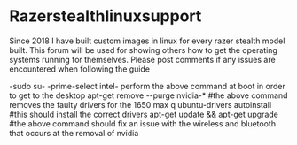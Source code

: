 # Razerstealthlinuxsupport
Since 2018 I have built custom images in linux for every razer stealth model built. This forum will be used for showing others how to get the operating systems running for themselves. Please post comments if any issues are encountered when following the guide 


-sudo su-
-prime-select intel-
perform the above command at boot in order to get to the desktop
apt-get remove --purge nvidia-*
#the above command removes the faulty drivers for the 1650 max q
ubuntu-drivers autoinstall
#this should install the correct drivers
apt-get update && apt-get upgrade 
#the above command should fix an issue with the wireless and bluetooth that occurs at the removal of nvidia
